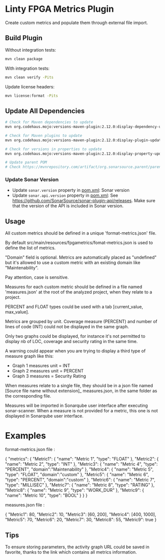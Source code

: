 # Linty FPGA Metrics Plugin

Create custom metrics and populate them through external file import.

## Build Plugin

Without integration tests:

```bash
mvn clean package
```

With integration tests:

```bash
mvn clean verify -Pits
```

Update license headers:

```bash
mvn license:format -Pits
```

## Update All Dependencies

```bash
# Check for Maven dependencies to update
mvn org.codehaus.mojo:versions-maven-plugin:2.12.0:display-dependency-updates -Pits

# Check for Maven plugins to update
mvn org.codehaus.mojo:versions-maven-plugin:2.12.0:display-plugin-updates -Pits

# Check for versions in properties to update
mvn org.codehaus.mojo:versions-maven-plugin:2.12.0:display-property-updates -Pits

# Update parent POM
# Check https://mvnrepository.com/artifact/org.sonarsource.parent/parent
```

### Update Sonar Version

* Update `sonar.version` property in [pom.xml](pom.xml): Sonar version
* Update `sonar.api.version` property in [pom.xml](pom.xml):
  See https://github.com/SonarSource/sonar-plugin-api/releases. Make sure that the version of the API is included in
  Sonar version.

## Usage

All custom metrics should be defined in a unique 'format-metrics.json' file.

By default src/main/resources/fpgametrics/fomat-metrics.json is used to define the list of metrics.

"Domain" field is optional. Metrics are automatically placed as "undefined" but it's allowed to use a custom metric with
an existing domain like "Maintenability".

Pay attention, case is sensitive.

Measures for each custom metric should be defined in a file named 'measures.json' at the root of the analyzed project,
when they relate to a project.

PERCENT and FLOAT types could be used with a tab [current_value, max_value].

Metrics are grouped by unit. Coverage measure (PERCENT) and number of lines of code (INT) could not be displayed in the
same graph.

Only two graphs could be displayed, for instance it's not permitted to display nb of LOC, coverage and security rating
in the same time.

A warning could appear when you are trying to display a third type of measure graph like this:

- Graph 1 measures unit = INT
- Graph 2 measures unit = PERCENT
- Graph 3 measures = Security Rating

When measures relate to a single file, they should be in a json file named [Source file name without extension]_
measures.json, in the same folder as the corresponding file.

Measures will be imported in Sonarqube user interface after executing sonar-scanner. When a measure is not provided for
a metric, this one is not displayed in Sonarqube user interface.

# Examples

format-metrics.json file :

{
"metrics": {
"Metric1": {
"name": "Metric 1",
"type": "FLOAT"
},
"Metric2": {
"name": "Metric 2",
"type": "INT"
},
"Metric3": {
"name": "Metric 4",
"type": "PERCENT",
"domain":"Maintenability"
},
"Metric4": {
"name": "Metric 5",
"type": "FLOAT",
"domain":"custom"
},
"Metric5": {
"name": "Metric 6",
"type": "PERCENT",
"domain":"custom"
},
"Metric6": {
"name": "Metric 7",
"type": "MILLISEC"
},
"Metric7": {
"name": "Metric 8",
"type": "RATING"
},
"Metric8": {
"name": "Metric 9",
"type": "WORK_DUR"
},
"Metric9": {
"name": "Metric 10",
"type": "BOOL"
}
}
}

measures.json file :

{
"Metric1": 80,
"Metric2": 10,
"Metric3": [60, 200],
"Metric4": [400, 1000],
"Metric5": 70,
"Metric6": 20,
"Metric7": 30,
"Metric8": 55,
"Metric9": true
}

## Tips

To ensure storing parameters, the activity graph URL could be saved in favorite, thanks to the link which contains all
metrics information.
